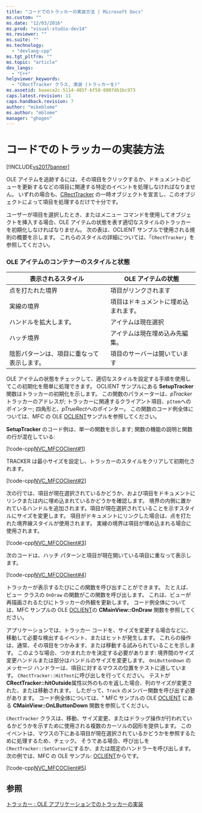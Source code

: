 ```yaml
---
title: "コードでのトラッカーの実装方法 | Microsoft Docs"
ms.custom: ""
ms.date: "12/03/2016"
ms.prod: "visual-studio-dev14"
ms.reviewer: ""
ms.suite: ""
ms.technology: 
  - "devlang-cpp"
ms.tgt_pltfrm: ""
ms.topic: "article"
dev_langs: 
  - "C++"
helpviewer_keywords: 
  - "CRectTracker クラス, 実装 (トラッカーを)"
ms.assetid: baaeca2c-5114-485f-bf58-8807db1bc973
caps.latest.revision: 11
caps.handback.revision: 7
author: "mikeblome"
ms.author: "mblome"
manager: "ghogen"
---
```

# コードでのトラッカーの実装方法
[!INCLUDE[vs2017banner](../assembler/inline/includes/vs2017banner.md)]

OLE アイテムを追跡するには、その項目をクリックするか、ドキュメントのビューを更新するなどの項目に関連する特定のイベントを処理しなければなりません。  いずれの場合も、[CRectTracker](../mfc/reference/crecttracker-class.md) の一時オブジェクトを宣言し、このオブジェクトによって項目を処理するだけで十分です。  
  
 ユーザーが項目を選択したとき、またはメニュー コマンドを使用してオブジェクトを挿入する場合、OLE アイテムの状態を表す適切なスタイルのトラッカーを初期化しなければなりません。  次の表は、OCLIENT サンプルで使用される規則の概要を示します。  これらのスタイルの詳細については、「`CRectTracker`」を参照してください。  
  
### OLE アイテムのコンテナーのスタイルと状態  
  
|表示されるスタイル|OLE アイテムの状態|  
|---------------|-----------------|  
|点を打たれた境界|項目がリンクされます|  
|実線の境界|項目はドキュメントに埋め込まれます。|  
|ハンドルを拡大します。|アイテムは現在選択|  
|ハッチ境界|アイテムは現在埋め込み先編集。|  
|陰影パターンは、項目に重なって表示します。|項目のサーバーは開いています|  
  
 OLE アイテムの状態をチェックして、適切なスタイルを設定する手順を使用してこの初期化を簡単に処理できます。  OCLIENT サンプルにある **SetupTracker** 関数はトラッカーの初期化を示します。  この関数のパラメーターは、*pTracker*トラッカーのアドレスが; トラッカーに関連するクライアント項目、`pItem`へのポインター; 四角形と、*pTrueRect*へのポインター。  この関数のコード例全体については、MFC の OLE [OCLIENT](../top/visual-cpp-samples.md)サンプルを参照してください。  
  
 **SetupTracker** のコード例は、単一の関数を示します; 関数の機能の説明と関数の行が混在している:  
  
 [!code-cpp[NVC_MFCOClient#1](../mfc/codesnippet/CPP/how-to-implement-tracking-in-your-code_1.cpp)]  
  
 TRACKER は最小サイズを設定し、トラッカーのスタイルをクリアして初期化されます。  
  
 [!code-cpp[NVC_MFCOClient#2](../mfc/codesnippet/CPP/how-to-implement-tracking-in-your-code_2.cpp)]  
  
 次の行では、項目が現在選択されているかどうか、および項目をドキュメントにリンクまたは内に埋め込まれているかどうかを確認します。  境界の内側に置かれているハンドルを追加されます。項目が現在選択されていることを示すスタイルにサイズを変更します。  項目がドキュメントにリンクした場合は、点を打たれた境界線スタイルが使用されます。  実線の境界は項目が埋め込まれる場合に使用されます。  
  
 [!code-cpp[NVC_MFCOClient#3](../mfc/codesnippet/CPP/how-to-implement-tracking-in-your-code_3.cpp)]  
  
 次のコードは、ハッチ パターンと項目が現在開いている項目に重なって表示します。  
  
 [!code-cpp[NVC_MFCOClient#4](../mfc/codesnippet/CPP/how-to-implement-tracking-in-your-code_4.cpp)]  
  
 トラッカーが表示するたびにこの関数を呼び出すことができます。  たとえば、ビュー クラスの `OnDraw` の関数がこの関数を呼び出します。  これは、ビューが再描画されるたびにトラッカーの外観を更新します。  コード例全体については、MFC サンプルの OLE [OCLIENT](../top/visual-cpp-samples.md)の **CMainView::OnDraw** 関数を参照してください。  
  
 アプリケーションでは、トラッカー コードを、サイズを変更する場合などに、移動して必要な検出するイベント、またはヒットが発生します。  これらの操作は、通常、その項目をつかみます、または移動する試みられていることを示します。  このような場合、つかまれたかを決定する必要があります: 境界間のサイズ変更ハンドルまたは部分はハンドルのサイズを変更します。  `OnLButtonDown` のメッセージ ハンドラーは、項目に対するマウスの位置をテストに適しています。  `CRectTracker::HitTest`に呼び出しを行ってください。  テストが **CRectTracker::hitOutside**属性以外のものを返した場合、列のサイズが変更された、または移動されます。  したがって、`Track` のメンバー関数を呼び出す必要があります。  コード例全体については、" MFC サンプルの OLE [OCLIENT](../top/visual-cpp-samples.md) にある **CMainView::OnLButtonDown** 関数を参照してください。  
  
 `CRectTracker` クラスは、移動、サイズ変更、またはドラッグ操作が行われているかどうかを示すために使用される複数のカーソルの図形を提供します。  このイベントは、マウスの下にある項目が現在選択されているかどうかを参照するために処理するため、チェック。  そうである場合、呼び出しを `CRectTracker::SetCursor`にするか、または既定のハンドラーを呼び出します。  次の例では、MFC の OLE サンプル: [OCLIENT](../top/visual-cpp-samples.md)からです。  
  
 [!code-cpp[NVC_MFCOClient#5](../mfc/codesnippet/CPP/how-to-implement-tracking-in-your-code_5.cpp)]  
  
## 参照  
 [トラッカー : OLE アプリケーションでのトラッカーの実装](../mfc/trackers-implementing-trackers-in-your-ole-application.md)